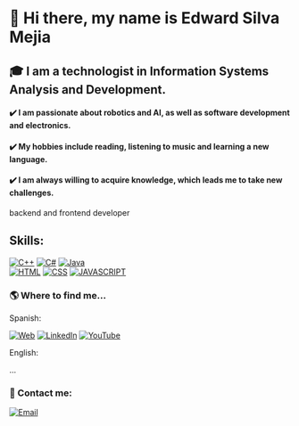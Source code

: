 
# :wave: Hi there, my name is Edward Silva Mejia
## :mortar_board: I am a technologist in Information Systems Analysis and Development.

<!--
**edwsilme/edwsilme** is a ✨ _special_ ✨ repository because its `README.md` (this file) appears on your GitHub profile.
-->

#### :heavy_check_mark: I am passionate about robotics and AI, as well as software development and electronics.
#### :heavy_check_mark: My hobbies include reading, listening to music and learning a new language.
#### :heavy_check_mark: I am always willing to acquire knowledge, which leads me to take new challenges.



backend and frontend developer

## Skills:

[![C++](https://img.shields.io/badge/C++-1063F3?style=?style=flat-square&logo=C&logoColor=white&labelColor=101010)]()
[![C#](https://img.shields.io/badge/C%23-0B6B9C?style=flat-square&logo=C&logoColor=white&labelColor=101010)]()
[![Java](https://img.shields.io/badge/Java-F82C2C?style=flat-square&logo=Java&logoColor=white&labelColor=101010)]()
<br>
[![HTML](https://img.shields.io/badge/HTML5-F77A0A?style=flat-square&logo=html5&logoColor=white&labelColor=101010)]()
[![CSS](https://img.shields.io/badge/CSS-0ACFF7?style=flat-square&logo=css&logoColor=white&labelColor=101010)]()
[![JAVASCRIPT](https://img.shields.io/badge/JavaScript-5FFCF0?style=flat-square&logo=javascript&logoColor=white&labelColor=101010)]()


### :earth_americas: Where to find me...

Spanish:

[![Web](https://img.shields.io/badge/Mi_Sitio_Web-edwardsilvamejia-14a1f0?style=flat-square&logo=wordpress&logoColor=white&labelColor=101010)](http://www.geocities.ws/edwardsilvamejia/index.html)
[![LinkedIn](https://img.shields.io/badge/LinkedIn-eesilvamejia-0077B5?style=flat-square&logo=linkedin&logoColor=white&labelColor=101010)](https://www.linkedin.com/in/eesilvamejia/)
[![YouTube](https://img.shields.io/badge/YouTube-Eddwsilme_Ingeniería-FF0000?style=flat-square&logo=youtube&logoColor=white&labelColor=101010)](https://www.youtube.com/channel/UCnmSVKs4E8lwET4OwQAS5Xg)

English:

...

### :email: Contact me:

[![Email](https://img.shields.io/badge/edwsilme1013@gmail.com-44a3f1?style=flat-square&logo=gmail&logoColor=white&labelColor=101010)](gmail.com)




